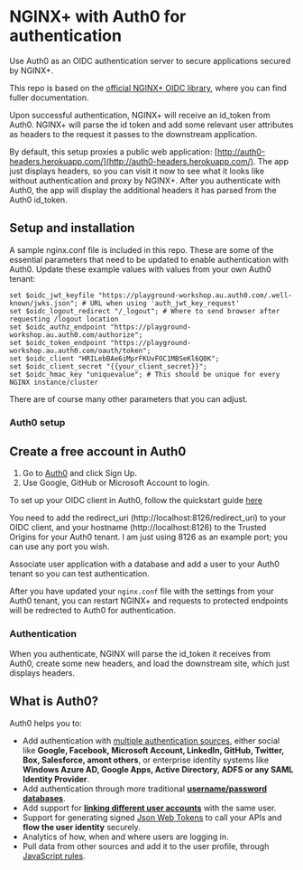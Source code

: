 # NGINX+ with Auth0 for authentication

Use Auth0 as an OIDC authentication server to secure applications secured by NGINX+.

This repo is based on the [official NGINX+ OIDC library](https://github.com/nginxinc/nginx-openid-connect), where you can find fuller documentation.

Upon successful authentication, NGINX+ will receive an id_token from Auth0. NGINX+ will parse the id token and add some relevant user attributes as headers to the request it passes to the downstream application.

By default, this setup proxies a public web application: [http://auth0-headers.herokuapp.com/](http://auth0-headers.herokuapp.com/). The app just displays headers, so you can visit it now to see what it looks like without authentication and proxy by NGINX+. After you authenticate with Auth0, the app will display the additional headers it has parsed from the Auth0 id_token.

## Setup and installation

A sample nginx.conf file is included in this repo. These are some of the essential parameters that need to be updated to enable authentication with Auth0. Update these example values with values from your own Auth0 tenant:

```
set $oidc_jwt_keyfile "https://playground-workshop.au.auth0.com/.well-known/jwks.json"; # URL when using 'auth_jwt_key_request'
set $oidc_logout_redirect "/_logout"; # Where to send browser after requesting /logout location
set $oidc_authz_endpoint "https://playground-workshop.au.auth0.com/authorize";
set $oidc_token_endpoint "https://playground-workshop.au.auth0.com/oauth/token";
set $oidc_client "HRILebBAe6iMprFKUvFOC1MBSeKl6Q0K";
set $oidc_client_secret "{{your_client_secret}}";
set $oidc_hmac_key "uniquevalue"; # This should be unique for every NGINX instance/cluster
```

There are of course many other parameters that you can adjust.

### Auth0 setup
## Create a free account in Auth0

1. Go to [Auth0](https://auth0.com) and click Sign Up.
2. Use Google, GitHub or Microsoft Account to login.

To set up your OIDC client in Auth0, follow the quickstart guide [here](https://auth0.com/docs/quickstart/webapp/nodejs/01-login) 

You need to add the redirect_uri (http://localhost:8126/redirect_uri) to your OIDC client, and your hostname (http://localhost:8126) to the Trusted Origins for your Auth0 tenant. I am just using 8126 as an example port; you can use any port you wish.

Associate user application with a database and add a user to your Auth0 tenant so you can test authentication.

After you have updated your `nginx.conf` file with the settings from your Auth0 tenant, you can restart NGINX+ and requests to protected endpoints will be redrected to Auth0 for authentication.

### Authentication
When you authenticate, NGINX will parse the id_token it receives from Auth0, create some new headers, and load the downstream site, which just displays headers.

## What is Auth0?

Auth0 helps you to:

* Add authentication with [multiple authentication sources](https://docs.auth0.com/identityproviders), either social like **Google, Facebook, Microsoft Account, LinkedIn, GitHub, Twitter, Box, Salesforce, amont others**, or enterprise identity systems like **Windows Azure AD, Google Apps, Active Directory, ADFS or any SAML Identity Provider**.
* Add authentication through more traditional **[username/password databases](https://docs.auth0.com/mysql-connection-tutorial)**.
* Add support for **[linking different user accounts](https://docs.auth0.com/link-accounts)** with the same user.
* Support for generating signed [Json Web Tokens](https://docs.auth0.com/jwt) to call your APIs and **flow the user identity** securely.
* Analytics of how, when and where users are logging in.
* Pull data from other sources and add it to the user profile, through [JavaScript rules](https://docs.auth0.com/rules).

